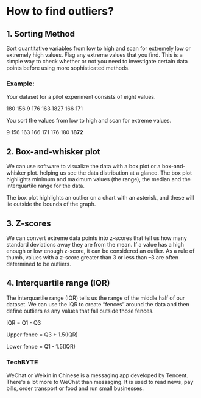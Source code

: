 # How to find outliers?

## 1. Sorting Method
Sort quantitative variables from low to high and scan for extremely low or extremely high values. Flag any extreme values that you find. This is a simple way to check whether or not you need to investigate certain data points before using more sophisticated methods.

### Example:
Your dataset for a pilot experiment consists of eight values.

180 156 9 176 163 1827 166 171

You sort the values from low to high and scan for extreme values.

9 156 163 166 171 176 180 **1872**

## 2. Box-and-whisker plot
We can use software to visualize the data with a box plot or a box-and-whisker plot. helping us see the data distribution at a glance. The box plot highlights minimum and maximum values (the range), the median and the interquartile range for the data.

The box plot highlights an outlier on a chart with an asterisk, and these will lie outside the bounds of the graph.

## 3. Z-scores
We can convert extreme data points into z-scores that tell us how many standard deviations away they are from the mean. If a value has a high enough or low enough z-score, it can be considered an outlier. As a rule of thumb, values with a z-score greater than 3 or less than –3 are often determined to be outliers.

## 4. Interquartile range (IQR)
The interquartile range (IQR) tells us the range of the middle half of our dataset. We can use the IQR to create “fences” around the data and then define outliers as any values that fall outside those fences.

IQR = Q1 - Q3

Upper fence = Q3 + 1.5(IQR)

Lower fence = Q1 - 1.5(IQR)

### TechBYTE  
WeChat or Weixin in Chinese is a messaging app developed by Tencent. There's a lot more to WeChat than messaging. It is used to read news, pay bills, order transport or food and run small businesses. 
